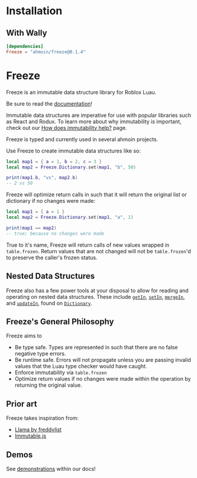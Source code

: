 # Installation

## With Wally

```toml
[dependencies]
Freeze = "ahmoin/freeze@0.1.4"
```

<!--moonwave-hide-before-this-line-->

# Freeze

Freeze is an immutable data structure library for Roblox Luau.

Be sure to read the [documentation](https://ahmoin.github.io/Freeze/)!

Immutable data structures are imperative for use with popular libraries such as
React and Rodux. To learn more about why immutability is important, check out
our
[How does immutability help?](https://ahmoin.github.io/Freeze/docs/WhyImmutable)
page.

Freeze is typed and currently used in several ahmoin projects.

Use Freeze to create immutable data structures like so:

```lua
local map1 = { a = 1, b = 2, c = 3 }
local map2 = Freeze.Dictionary.set(map1, "b", 50)

print(map1.b, "vs", map2.b)
-- 2 vs 50
```

Freeze will optimize return calls in such that it will return the original list
or dictionary if no changes were made:

```lua
local map1 = { a = 1 }
local map2 = Freeze.Dictionary.set(map1, "a", 1)

print(map1 == map2)
-- true; because no changes were made
```

True to it's name, Freeze will return calls of new values wrapped in
`table.frozen`. Return values that are not changed will not be `table.frozen`'d
to preserve the caller's frozen status.

## Nested Data Structures

Freeze also has a few power tools at your disposal to allow for reading and
operating on nested data structures. These include
[`getIn`](/api/Dictionary#getIn), [`setIn`](/api/Dictionary#setIn),
[`mergeIn`](/api/Dictionary#mergeIn), and
[`updateIn`](/api/Dictionary#updateIn), found on
[`Dictionary`](/api/Dictionary).

## Freeze's General Philosophy

Freeze aims to

- Be type safe. Types are represented in such that there are no false negative
  type errors.
- Be runtime safe. Errors will not propagate unless you are passing invalid
  values that the Luau type checker would have caught.
- Enforce immutability via `table.frozen`
- Optimize return values if no changes were made within the operation by
  returning the original value.

## Prior art

Freeze takes inspiration from:

- [Llama by freddylist](https://github.com/freddylist/llama)
- [Immutable.js](https://immutable-js.com/)

## Demos

See [demonstrations](https://benbrimeyer.github.io/Freeze/docs/Demonstration)
within our docs!
